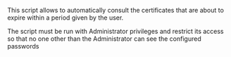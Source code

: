 This script allows to automatically consult the certificates that are about to expire within a period given by the user.

The script must be run with Administrator privileges and restrict its access so that no one other than the Administrator can see the configured passwords
